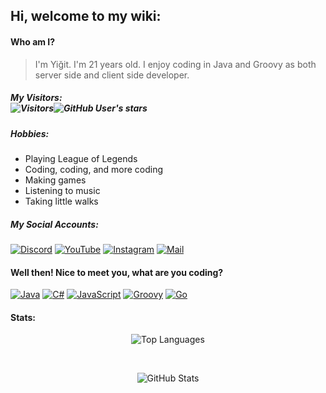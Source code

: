 ## Hi, welcome to my wiki:

#### Who am I?
> I'm Yiğit.
> I'm 21 years old.
> I enjoy coding in Java and Groovy as both server side and client side developer.

##### My Visitors: <br> ![Visitors](https://api.visitorbadge.io/api/visitors?path=thisozaii&labelColor=%23ba68c8&countColor=%23263759&style=flat-square&labelStyle=lower)![GitHub User's stars](https://img.shields.io/github/stars/thisozaii?style=flat-square&logo=github&logoColor=white&label=My%20Star'S&labelColor=black&color=purple)


##### Hobbies:
- Playing League of Legends
- Coding, coding, and more coding
- Making games
- Listening to music
- Taking little walks

##### My Social Accounts:
[![Discord](https://img.shields.io/badge/Discord-5865F2?style=flat-square&logo=discord&logoColor=white)](https://discord.com/users/1078342402743488532)
[![YouTube](https://img.shields.io/badge/YouTube-FF0000?style=flat-square&logo=youtube&logoColor=white)](https://www.youtube.com/channel/ozaiithejava)
[![Instagram](https://img.shields.io/badge/Instagram-E4405F?style=flat-square&logo=instagram&logoColor=white)](https://www.instagram.com/yigit.java/)
[![Mail](https://img.shields.io/badge/Mail-D14836?style=flat-square&logo=gmail&logoColor=white)](mailto:ozaiiofficial@gmail.com)

#### Well then! Nice to meet you, what are you coding?
[<img src="https://img.shields.io/badge/-Java-007396?style=flat-square&logo=java&logoColor=black" alt="Java" />](#)
[<img src="https://img.shields.io/badge/-C%23-800080?style=flat-square&logo=c-sharp&logoColor=white" alt="C#" />](#)
[<img src="https://img.shields.io/badge/-JavaScript-F7DF1E?style=flat-square&logo=javascript&logoColor=black" alt="JavaScript" />](#)
[<img src="https://img.shields.io/badge/-Groovy-4298B8?style=flat-square&logo=apache-groovy&logoColor=black" alt="Groovy" />](#)
[<img src="https://img.shields.io/badge/-Go-00ADD8?style=flat-square&logo=go&logoColor=purple" alt="Go" />](#)

#### Stats:
<p align="center">
  <img src="https://github-readme-stats.vercel.app/api/top-langs/?username=thisozaii&layout=compact&theme=dark" alt="Top Languages" />
</p>
<br>
<p align="center">
  <img src="https://github-readme-stats.vercel.app/api?username=thisozaii&show_icons=true&count_private=true&theme=dark" alt="GitHub Stats" />
</p>
